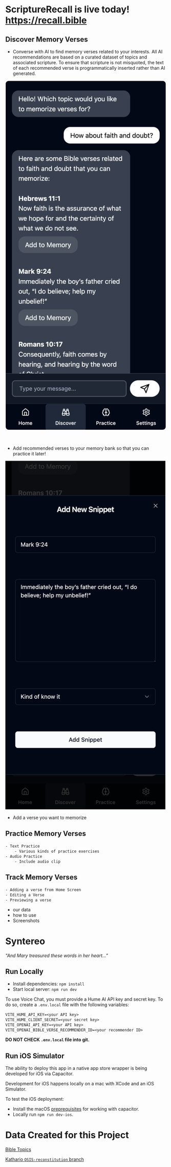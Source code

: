 # ScriptureRecall is live today!  https://recall.bible

## Discover Memory Verses
- Converse with AI to find memory verses related to your interests.  All AI recommendations are based on a curated dataset of topics and associated scripture.  To ensure that scripture is not misquoted, the text of each recommended verse is programmatically inserted rather than AI generated.
<img src="public/Screen Shot 2024-09-14 at 3.54.55 PM.png" alt="drawing" width="500" style="border: 1px solid white; border-radius: 10px;"/>


&nbsp;  

- Add recommended verses to your memory bank so that you can practice it later!
<img src="public/Screen Shot 2024-09-14 at 4.20.49 PM.png" alt="drawing" width="500"/>

- Add a verse you want to memorize




## Practice Memory Verses
    - Text Practice
        - Various kinds of practice exercises
    - Audio Practice
        - Include audio clip

## Track Memory Verses
    - Adding a verse from Home Screen
    - Editing a Verse
    - Previewing a verse

- our data
- how to use
- Screenshots


    

# Syntereo

_"And Mary treasured these words in her heart..."_

## Run Locally

- Install dependencies: `npm install`
- Start local server: `npm run dev`

To use Voice Chat, you must provide a Hume AI API key and secret key.
To do so, create a `.env.local` file with the following variables:

```
VITE_HUME_API_KEY=<your API key>
VITE_HUME_CLIENT_SECRET=<your secret key>
VITE_OPENAI_API_KEY=<your API key>
VITE_OPENAI_BIBLE_VERSE_RECOMMENDER_ID=<your recommender ID>
```

**DO NOT CHECK `.env.local` file into git.**

## Run iOS Simulator

The ability to deploy this app in a native app store wrapper is being developed for iOS via Capacitor.

Development for iOS happens locally on a mac with XCode and an iOS Simulator.

To test the iOS deployment:

- Install the macOS [preprequisites](https://capacitorjs.com/docs/getting-started/environment-setup) for working with capacitor.
- Locally run `npm run dev-ios`.

# Data Created for this Project

[Bible Topics](https://github.com/Clear-Bible/BibleTopics)

[Kathario `OSIS-reconstitution` branch](https://github.com/Clear-Bible/kathairo.py/tree/OSIS-reconstitution)